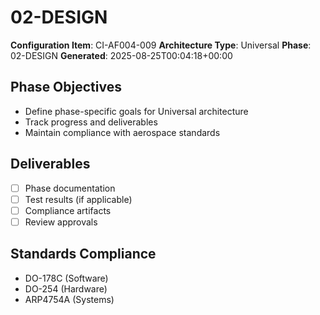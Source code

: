 # 02-DESIGN

**Configuration Item**: CI-AF004-009
**Architecture Type**: Universal
**Phase**: 02-DESIGN
**Generated**: 2025-08-25T00:04:18+00:00

## Phase Objectives
- Define phase-specific goals for Universal architecture
- Track progress and deliverables
- Maintain compliance with aerospace standards

## Deliverables
- [ ] Phase documentation
- [ ] Test results (if applicable)
- [ ] Compliance artifacts
- [ ] Review approvals

## Standards Compliance
- DO-178C (Software)
- DO-254 (Hardware)
- ARP4754A (Systems)

